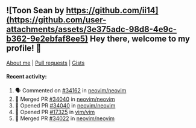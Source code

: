 ## ![Toon Sean by https://github.com/ii14](https://github.com/user-attachments/assets/3e375adc-98d8-4e9c-b362-9e2ebfaf8ee5) Hey there, welcome to my profile! 👋

[About me](https://seandewar.github.io/)
 | [Pull requests](https://github.com/search?p=1&q=author%3Aseandewar+is%3Apr)
 | [Gists](https://gist.github.com/seandewar)

#### Recent activity:

<!--START_SECTION:activity-->
1. 🗣 Commented on [#34162](https://github.com/neovim/neovim/issues/34162#issuecomment-2907710717) in [neovim/neovim](https://github.com/neovim/neovim)
2. 🎉 Merged PR [#34040](https://github.com/neovim/neovim/pull/34040) in [neovim/neovim](https://github.com/neovim/neovim)
3. 💪 Opened PR [#34040](https://github.com/neovim/neovim/pull/34040) in [neovim/neovim](https://github.com/neovim/neovim)
4. 💪 Opened PR [#17325](https://github.com/vim/vim/pull/17325) in [vim/vim](https://github.com/vim/vim)
5. 🎉 Merged PR [#34022](https://github.com/neovim/neovim/pull/34022) in [neovim/neovim](https://github.com/neovim/neovim)
<!--END_SECTION:activity-->
